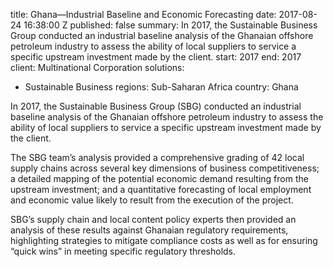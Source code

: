 
title: Ghana—Industrial Baseline and Economic Forecasting
date: 2017-08-24 16:38:00 Z
published: false
summary: In 2017, the Sustainable Business Group conducted an industrial baseline
  analysis of the Ghanaian offshore petroleum industry to assess the ability of local
  suppliers to service a specific upstream investment made by the client.
start: 2017
end: 2017
client: Multinational Corporation
solutions:
- Sustainable Business
regions: Sub-Saharan Africa
country: Ghana


In 2017, the Sustainable Business Group (SBG) conducted an industrial baseline analysis of the Ghanaian offshore petroleum industry to assess the ability of local suppliers to service a specific upstream investment made by the client.

The SBG team’s analysis provided a comprehensive grading of 42 local supply chains across several key dimensions of business competitiveness; a detailed mapping of the potential economic demand resulting from the upstream investment; and a quantitative forecasting of local employment and economic value likely to result from the execution of the project. 

SBG’s supply chain and local content policy experts then provided an analysis of these results against Ghanaian regulatory requirements, highlighting strategies to mitigate compliance costs as well as for ensuring “quick wins” in meeting specific regulatory thresholds.  
